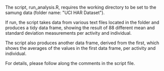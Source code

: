 The script, run_analysis.R, requires the working directory to be set to the samung data (folder name: "UCI HAR Dataset").

If run, the script takes data from various text files located in the folder and produces a tidy data frame, showing the result of 88 different mean and standard deviation measurements per activity and individual.

The script also produces another data frame, derived from the first, which shows the averages of the values in the first data frame, per activity and individual.

For details, please follow along the comments in the script file.
